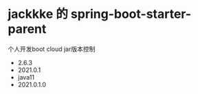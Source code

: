 # jackkke 的 spring-boot-starter-parent
个人开发boot cloud jar版本控制

* 2.6.3
* 2021.0.1
* java11
* 2021.0.1.0